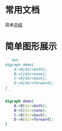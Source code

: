 # 常用文档
简单[总结](https://blog.csdn.net/jy692405180/article/details/52077979)  

# 简单图形展示
````markdown
```dot
digraph demo{
    A->B[dir=both];
    B->C[dir=none];
    C->D[dir=back];
    D->A[dir=forward];
}
```
````

```dot
digraph demo{
    A->B[dir=both];
    B->C[dir=none];
    C->D[dir=back];
    D->A[dir=forward];
}
```